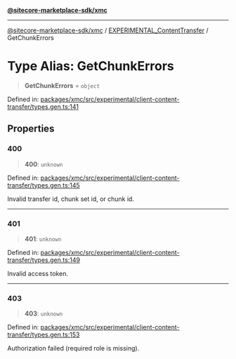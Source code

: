 [**@sitecore-marketplace-sdk/xmc**](../../../../README.md)

***

[@sitecore-marketplace-sdk/xmc](../../../../README.md) / [EXPERIMENTAL\_ContentTransfer](../README.md) / GetChunkErrors

# Type Alias: GetChunkErrors

> **GetChunkErrors** = `object`

Defined in: [packages/xmc/src/experimental/client-content-transfer/types.gen.ts:141](https://github.com/Sitecore/marketplace-sdk/blob/main/packages/xmc/src/experimental/client-content-transfer/types.gen.ts#L141)

## Properties

### 400

> **400**: `unknown`

Defined in: [packages/xmc/src/experimental/client-content-transfer/types.gen.ts:145](https://github.com/Sitecore/marketplace-sdk/blob/main/packages/xmc/src/experimental/client-content-transfer/types.gen.ts#L145)

Invalid transfer id, chunk set id, or chunk id.

***

### 401

> **401**: `unknown`

Defined in: [packages/xmc/src/experimental/client-content-transfer/types.gen.ts:149](https://github.com/Sitecore/marketplace-sdk/blob/main/packages/xmc/src/experimental/client-content-transfer/types.gen.ts#L149)

Invalid access token.

***

### 403

> **403**: `unknown`

Defined in: [packages/xmc/src/experimental/client-content-transfer/types.gen.ts:153](https://github.com/Sitecore/marketplace-sdk/blob/main/packages/xmc/src/experimental/client-content-transfer/types.gen.ts#L153)

Authorization failed (required role is missing).
